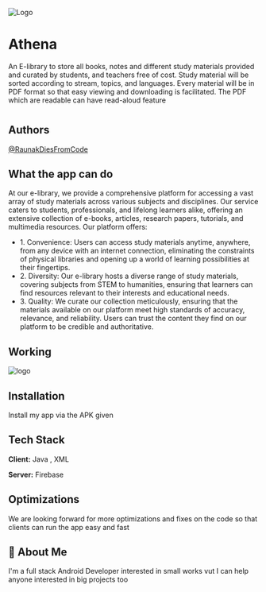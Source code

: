 
![Logo](https://firebasestorage.googleapis.com/v0/b/athena-login-6ad52.appspot.com/o/Images%2Ficon.png?alt=media&token=3eb23d7f-ab27-4c50-b8c3-7a5e6209b04c)


# Athena

An E-library to store all books, notes and different study materials provided and curated by students, and teachers free of cost. Study material will be sorted according to stream, topics, and languages. Every material will be in PDF format so that easy viewing and downloading is facilitated. The PDF which are readable can have read-aloud feature


# 





## Authors

[@RaunakDiesFromCode](https://github.com/RaunakDiesFromCode)


## What the app can do

At our e-library, we provide a comprehensive platform for accessing a vast array of study materials across various subjects and disciplines. Our service caters to students, professionals, and lifelong learners alike, offering an extensive collection of e-books, articles, research papers, tutorials, and multimedia resources. Our platform offers:


- 1.⁠ ⁠Convenience: Users can access study materials anytime, anywhere, from any device with an internet connection, eliminating the constraints of physical libraries and opening up a world of learning possibilities at their fingertips.
- 2.⁠ ⁠Diversity: Our e-library hosts a diverse range of study materials, covering subjects from STEM to humanities, ensuring that learners can find resources relevant to their interests and educational needs.
- 3.⁠ ⁠Quality: We curate our collection meticulously, ensuring that the materials available on our platform meet high standards of accuracy, relevance, and reliability. Users can trust the content they find on our platform to be credible and authoritative.


## Working


![logo](https://firebasestorage.googleapis.com/v0/b/athena-login-6ad52.appspot.com/o/Images%2Fworking.png?alt=media&token=d193845d-302a-4f46-a4a6-b942282871e1)
## Installation

Install my app via the APK given

    
## Tech Stack

**Client:** Java , XML

**Server:** Firebase


## Optimizations

We are looking forward for more optimizations and fixes on the code so that clients can run the app easy and fast


## 🚀 About Me
I'm a full stack Android Developer interested in small works vut I can help anyone interested in big projects too

